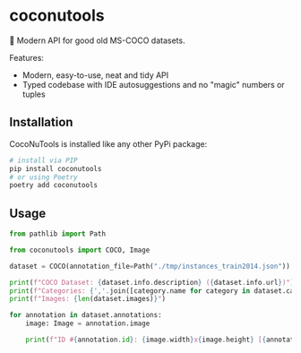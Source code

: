 # coconutools

🥥 Modern API for good old MS-COCO datasets.

Features:

- Modern, easy-to-use, neat and tidy API
- Typed codebase with IDE autosuggestions and no "magic" numbers or tuples

## Installation

CocoNuTools is installed like any other PyPi package:

```bash
# install via PIP
pip install coconutools
# or using Poetry
poetry add coconutools
```

## Usage

```python
from pathlib import Path

from coconutools import COCO, Image

dataset = COCO(annotation_file=Path("./tmp/instances_train2014.json"))

print(f"COCO Dataset: {dataset.info.description} ({dataset.info.url})")
print(f"Categories: {','.join([category.name for category in dataset.categories])}")
print(f"Images: {len(dataset.images)}")

for annotation in dataset.annotations:
    image: Image = annotation.image

    print(f"ID #{annotation.id}: {image.width}x{image.height} [{annotation.category.name}]")
```